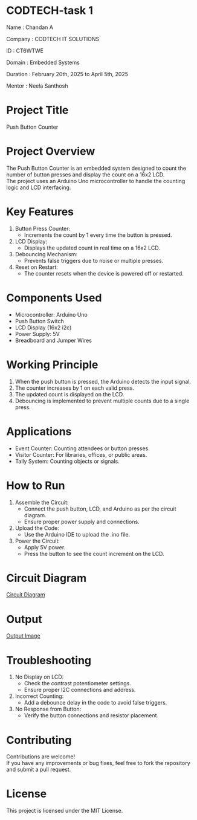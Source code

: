 # CODTECH-task 1

Name : Chandan A

Company : CODTECH IT SOLUTIONS

ID : CT6WTWE

Domain : Embedded Systems

Duration : February 20th, 2025 to April 5th, 2025

Mentor : Neela Santhosh

# Project Title
Push Button Counter

# Project Overview
The Push Button Counter is an embedded system designed to count the number of button presses and display the count on a 16x2 LCD.  
The project uses an Arduino Uno microcontroller to handle the counting logic and LCD interfacing.  

# Key Features
1. Button Press Counter:  
   - Increments the count by 1 every time the button is pressed.  
2. LCD Display:  
   - Displays the updated count in real time on a 16x2 LCD.  
3. Debouncing Mechanism:  
   - Prevents false triggers due to noise or multiple presses.  
4. Reset on Restart:  
   - The counter resets when the device is powered off or restarted.  

# Components Used
- Microcontroller: Arduino Uno  
- Push Button Switch  
- LCD Display (16x2 i2c)  
- Power Supply: 5V  
- Breadboard and Jumper Wires  

# Working Principle
1. When the push button is pressed, the Arduino detects the input signal.  
2. The counter increases by 1 on each valid press.  
3. The updated count is displayed on the LCD.  
4. Debouncing is implemented to prevent multiple counts due to a single press.  

# Applications
- Event Counter: Counting attendees or button presses.  
- Visitor Counter: For libraries, offices, or public areas.  
- Tally System: Counting objects or signals.  

# How to Run
1. Assemble the Circuit:  
   - Connect the push button, LCD, and Arduino as per the circuit diagram.  
   - Ensure proper power supply and connections.  
2. Upload the Code:  
   - Use the Arduino IDE to upload the .ino file.  
3. Power the Circuit:  
   - Apply 5V power.  
   - Press the button to see the count increment on the LCD. 

# Circuit Diagram
[Circuit Diagram](circuit_diagram.jpg)

# Output
[Output Image](output.jpg)

# Troubleshooting
1. No Display on LCD:  
   - Check the contrast potentiometer settings.  
   - Ensure proper I2C connections and address.  
2. Incorrect Counting:  
   - Add a debounce delay in the code to avoid false triggers.  
3. No Response from Button:  
   - Verify the button connections and resistor placement.  

# Contributing
Contributions are welcome!  
If you have any improvements or bug fixes, feel free to fork the repository and submit a pull request.  

# License
This project is licensed under the MIT License.
